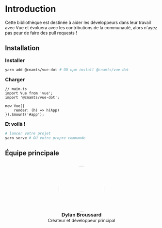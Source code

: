 # Introduction

Cette bibliothèque est destinée à aider les développeurs dans leur travail avec Vue et évoluera avec les contributions de la communauté, alors n'ayez pas peur de faire des pull requests !

## Installation

### Installer

``` bash
yarn add @cnamts/vue-dot # OU npm install @cnamts/vue-dot
```

### Charger

``` ts{3}
// main.ts
import Vue from 'vue';
import '@cnamts/vue-dot';

new Vue({
    render: (h) => h(App)
}).$mount('#app');
```

### Et voilà !

``` bash
# lancer votre projet
yarn serve # OU votre propre commande
```

## Équipe principale

<ul>
	<li>
		<img :src="$withBase('/dylan-broussard.jpg')" alt="">
		<h3>Dylan Broussard</h3>
		<p>Créateur et développeur principal</p>
	</li>
</ul>

<style lang="scss" scoped>
	li {
		list-style: none;
	}

	ul {
		padding: 0;
		margin-top: 30px;
	}

	li {
		text-align: center;
	}

	p,
	h3 {
		margin: 0;
	}

	img {
		width: 150px;
		height: 150px;
		object-fit: cover;
		border-radius: 50%;
	}
</style>
